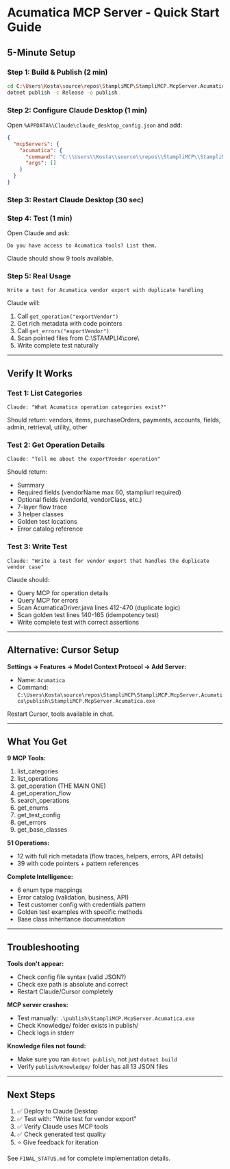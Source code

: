 # Acumatica MCP Server - Quick Start Guide

## 5-Minute Setup

### Step 1: Build & Publish (2 min)
```bash
cd C:\Users\Kosta\source\repos\StampliMCP\StampliMCP.McpServer.Acumatica
dotnet publish -c Release -o publish
```

### Step 2: Configure Claude Desktop (1 min)
Open `%APPDATA%\Claude\claude_desktop_config.json` and add:
```json
{
  "mcpServers": {
    "acumatica": {
      "command": "C:\\Users\\Kosta\\source\\repos\\StampliMCP\\StampliMCP.McpServer.Acumatica\\publish\\StampliMCP.McpServer.Acumatica.exe",
      "args": []
    }
  }
}
```

### Step 3: Restart Claude Desktop (30 sec)

### Step 4: Test (1 min)
Open Claude and ask:
```
Do you have access to Acumatica tools? List them.
```

Claude should show 9 tools available.

### Step 5: Real Usage
```
Write a test for Acumatica vendor export with duplicate handling
```

Claude will:
1. Call `get_operation("exportVendor")`
2. Get rich metadata with code pointers
3. Call `get_errors("exportVendor")`
4. Scan pointed files from C:\STAMPLI4\core\
5. Write complete test naturally

---

## Verify It Works

### Test 1: List Categories
```
Claude: "What Acumatica operation categories exist?"
```
Should return: vendors, items, purchaseOrders, payments, accounts, fields, admin, retrieval, utility, other

### Test 2: Get Operation Details
```
Claude: "Tell me about the exportVendor operation"
```

Should return:
- Summary
- Required fields (vendorName max 60, stampliurl required)
- Optional fields (vendorId, vendorClass, etc.)
- 7-layer flow trace
- 3 helper classes
- Golden test locations
- Error catalog reference

### Test 3: Write Test
```
Claude: "Write a test for vendor export that handles the duplicate vendor case"
```

Claude should:
- Query MCP for operation details
- Query MCP for errors
- Scan AcumaticaDriver.java lines 412-470 (duplicate logic)
- Scan golden test lines 140-165 (idempotency test)
- Write complete test with correct assertions

---

## Alternative: Cursor Setup

**Settings → Features → Model Context Protocol → Add Server:**
- Name: `Acumatica`
- Command: `C:\Users\Kosta\source\repos\StampliMCP\StampliMCP.McpServer.Acumatica\publish\StampliMCP.McpServer.Acumatica.exe`

Restart Cursor, tools available in chat.

---

## What You Get

**9 MCP Tools:**
1. list_categories
2. list_operations
3. get_operation (THE MAIN ONE)
4. get_operation_flow
5. search_operations
6. get_enums
7. get_test_config
8. get_errors
9. get_base_classes

**51 Operations:**
- 12 with full rich metadata (flow traces, helpers, errors, API details)
- 39 with code pointers + pattern references

**Complete Intelligence:**
- 6 enum type mappings
- Error catalog (validation, business, API)
- Test customer config with credentials pattern
- Golden test examples with specific methods
- Base class inheritance documentation

---

## Troubleshooting

**Tools don't appear:**
- Check config file syntax (valid JSON?)
- Check exe path is absolute and correct
- Restart Claude/Cursor completely

**MCP server crashes:**
- Test manually: `.\publish\StampliMCP.McpServer.Acumatica.exe`
- Check Knowledge/ folder exists in publish/
- Check logs in stderr

**Knowledge files not found:**
- Make sure you ran `dotnet publish`, not just `dotnet build`
- Verify `publish/Knowledge/` folder has all 13 JSON files

---

## Next Steps

1. ✅ Deploy to Claude Desktop
2. ✅ Test with: "Write test for vendor export"
3. ✅ Verify Claude uses MCP tools
4. ✅ Check generated test quality
5. ⭐ Give feedback for iteration

See `FINAL_STATUS.md` for complete implementation details.

